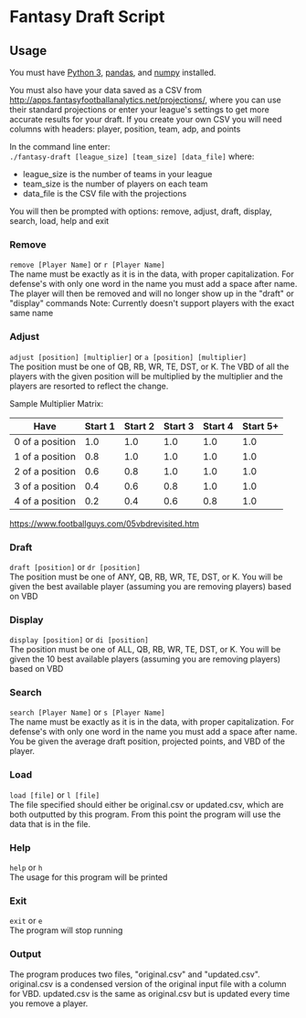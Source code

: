 # Fantasy Draft Script

## Usage

You must have [Python 3](https://www.python.org/downloads/), [pandas](https://pandas.pydata.org/pandas-docs/stable/install.html), and [numpy](https://scipy.org/install.html) installed.  

You must also have your data saved as a CSV from http://apps.fantasyfootballanalytics.net/projections/, where you can use their standard
projections or enter your league's settings to get more accurate results for your draft. If you create your own CSV you will need columns with headers: player, position, team, adp, and points

In the command line enter:  
```./fantasy-draft [league_size] [team_size] [data_file]``` where:
* league_size is the number of teams in your league
* team_size is the number of players on each team
* data_file is the CSV file with the projections

You will then be prompted with options: remove, adjust, draft, display, search, load, help and exit

### Remove
```remove [Player Name]``` or ```r [Player Name]```  
The name must be exactly as it is in the data, with proper capitalization. For defense's with only one word in the name you must add a space after name. The player will then be removed and will no longer show up in the "draft" or "display" commands
Note: Currently doesn't support players with the exact same name

### Adjust
```adjust [position] [multiplier]``` or ```a [position] [multiplier]```  
The position must be one of QB, RB, WR, TE, DST, or K. The VBD of all the players with the given position will be multiplied by the
multiplier and the players are resorted to reflect the change.

Sample Multiplier Matrix:

| Have            | Start 1 | Start 2 | Start 3 | Start 4 | Start 5+ |
|-----------------|---------|---------|---------|---------|----------|
| 0 of a position | 1.0     | 1.0     | 1.0     | 1.0     | 1.0      |
| 1 of a position | 0.8     | 1.0     | 1.0     | 1.0     | 1.0      |
| 2 of a position | 0.6     | 0.8     | 1.0     | 1.0     | 1.0      |
| 3 of a position | 0.4     | 0.6     | 0.8     | 1.0     | 1.0      |
| 4 of a position | 0.2     | 0.4     | 0.6     | 0.8     | 1.0      |

https://www.footballguys.com/05vbdrevisited.htm

### Draft
```draft [position]``` or ```dr [position]```  
The position must be one of ANY, QB, RB, WR, TE, DST, or K. You will be given the best available player (assuming you are removing players)
based on VBD

### Display
```display [position]``` or ```di [position]```  
The position must be one of ALL, QB, RB, WR, TE, DST, or K. You will be given the 10 best available players (assuming you are removing players)
based on VBD

### Search
```search [Player Name]``` or ```s [Player Name]```  
The name must be exactly as it is in the data, with proper capitalization. For defense's with only one word in the name you must add a space after name. You be given the average draft position, projected points, and VBD of the player.

### Load
```load [file]``` or ```l [file]```  
The file specified should either be original.csv or updated.csv, which are both outputted by this program. From this point the program will use the data that is in the file.

### Help
```help``` or ```h```  
The usage for this program will be printed

### Exit
```exit``` or ```e```  
The program will stop running

### Output
The program produces two files, "original.csv" and "updated.csv". original.csv is a condensed version of the original input file with a column for VBD.
updated.csv is the same as original.csv but is updated every time you remove a player.
